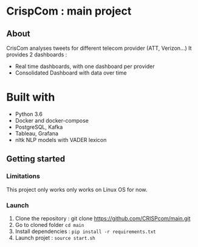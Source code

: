 # CrispCom : main project

## About
CrisCom analyses tweets for different telecom provider (ATT, Verizon...)
It provides 2 dashboards :
* Real time dashboards, with one dashboard per provider
* Consolidated Dashboard with data over time

# Built with
* Python 3.6
* Docker and docker-compose
* PostgreSQL, Kafka
* Tableau, Grafana
* nltk NLP models with VADER lexicon

## Getting started
### Limitations
This project only works only works on Linux OS for now.

### Launch
1. Clone the repository : git clone https://github.com/CRISPcom/main.git
2. Go to cloned folder `cd main`
3. Install dependencies : `pip install -r requirements.txt`
4. Launch projet  : `source start.sh`